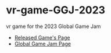 # vr-game-GGJ-2023
vr game for the 2023 Global Game Jam

* [Released Game's Page](https://samsarette.itch.io/exo-gardener)
* [Global Game Jam Page](https://globalgamejam.org/2023/games/exo-gardener-1)

